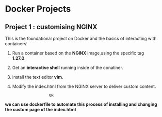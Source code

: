 # Docker Projects

## Project 1 : customising  NGINX
This is the foundational project on Docker and the basics of interacting with containers!

1. Run a container based on the **NGINX** image,using the specific tag **1.27.0**.
2. Get an **interactive shell** running inside of the conatiner.
3. install the text editor **vim**.
4. Modify the index.html from the NGINX server to deliver custom content.

                        OR

**we can use dockerfile to automate this process of installing and changing the custom page of the index.html**
